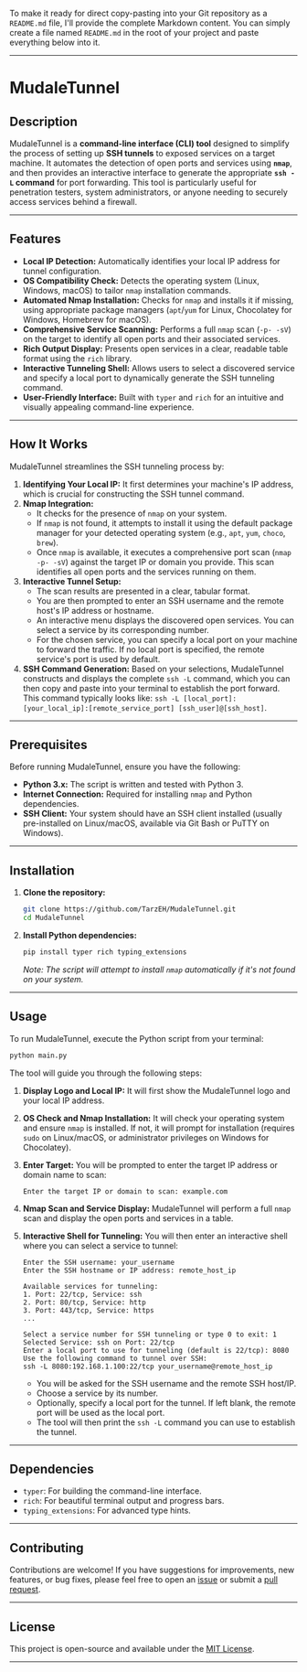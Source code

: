 To make it ready for direct copy-pasting into your Git repository as a `README.md` file, I'll provide the complete Markdown content. You can simply create a file named `README.md` in the root of your project and paste everything below into it.

-----

# MudaleTunnel


## Description

MudaleTunnel is a **command-line interface (CLI) tool** designed to simplify the process of setting up **SSH tunnels** to exposed services on a target machine. It automates the detection of open ports and services using **`nmap`**, and then provides an interactive interface to generate the appropriate **`ssh -L` command** for port forwarding. This tool is particularly useful for penetration testers, system administrators, or anyone needing to securely access services behind a firewall.

-----

## Features

  * **Local IP Detection:** Automatically identifies your local IP address for tunnel configuration.
  * **OS Compatibility Check:** Detects the operating system (Linux, Windows, macOS) to tailor `nmap` installation commands.
  * **Automated Nmap Installation:** Checks for `nmap` and installs it if missing, using appropriate package managers (`apt`/`yum` for Linux, Chocolatey for Windows, Homebrew for macOS).
  * **Comprehensive Service Scanning:** Performs a full `nmap` scan (`-p- -sV`) on the target to identify all open ports and their associated services.
  * **Rich Output Display:** Presents open services in a clear, readable table format using the `rich` library.
  * **Interactive Tunneling Shell:** Allows users to select a discovered service and specify a local port to dynamically generate the SSH tunneling command.
  * **User-Friendly Interface:** Built with `typer` and `rich` for an intuitive and visually appealing command-line experience.

-----

## How It Works

MudaleTunnel streamlines the SSH tunneling process by:

1.  **Identifying Your Local IP:** It first determines your machine's IP address, which is crucial for constructing the SSH tunnel command.
2.  **Nmap Integration:**
      * It checks for the presence of `nmap` on your system.
      * If `nmap` is not found, it attempts to install it using the default package manager for your detected operating system (e.g., `apt`, `yum`, `choco`, `brew`).
      * Once `nmap` is available, it executes a comprehensive port scan (`nmap -p- -sV`) against the target IP or domain you provide. This scan identifies all open ports and the services running on them.
3.  **Interactive Tunnel Setup:**
      * The scan results are presented in a clear, tabular format.
      * You are then prompted to enter an SSH username and the remote host's IP address or hostname.
      * An interactive menu displays the discovered open services. You can select a service by its corresponding number.
      * For the chosen service, you can specify a local port on your machine to forward the traffic. If no local port is specified, the remote service's port is used by default.
4.  **SSH Command Generation:** Based on your selections, MudaleTunnel constructs and displays the complete `ssh -L` command, which you can then copy and paste into your terminal to establish the port forward. This command typically looks like: `ssh -L [local_port]:[your_local_ip]:[remote_service_port] [ssh_user]@[ssh_host]`.

-----

## Prerequisites

Before running MudaleTunnel, ensure you have the following:

  * **Python 3.x:** The script is written and tested with Python 3.
  * **Internet Connection:** Required for installing `nmap` and Python dependencies.
  * **SSH Client:** Your system should have an SSH client installed (usually pre-installed on Linux/macOS, available via Git Bash or PuTTY on Windows).

-----

## Installation

1.  **Clone the repository:**

    ```bash
    git clone https://github.com/TarzEH/MudaleTunnel.git
    cd MudaleTunnel
    ```

2.  **Install Python dependencies:**

    ```bash
    pip install typer rich typing_extensions
    ```

    *Note: The script will attempt to install `nmap` automatically if it's not found on your system.*

-----

## Usage

To run MudaleTunnel, execute the Python script from your terminal:

```bash
python main.py
```

The tool will guide you through the following steps:

1.  **Display Logo and Local IP:** It will first show the MudaleTunnel logo and your local IP address.

2.  **OS Check and Nmap Installation:** It will check your operating system and ensure `nmap` is installed. If not, it will prompt for installation (requires `sudo` on Linux/macOS, or administrator privileges on Windows for Chocolatey).

3.  **Enter Target:** You will be prompted to enter the target IP address or domain name to scan:

    ```
    Enter the target IP or domain to scan: example.com
    ```

4.  **Nmap Scan and Service Display:** MudaleTunnel will perform a full `nmap` scan and display the open ports and services in a table.

5.  **Interactive Shell for Tunneling:** You will then enter an interactive shell where you can select a service to tunnel:

    ```
    Enter the SSH username: your_username
    Enter the SSH hostname or IP address: remote_host_ip

    Available services for tunneling:
    1. Port: 22/tcp, Service: ssh
    2. Port: 80/tcp, Service: http
    3. Port: 443/tcp, Service: https
    ...

    Select a service number for SSH tunneling or type 0 to exit: 1
    Selected Service: ssh on Port: 22/tcp
    Enter a local port to use for tunneling (default is 22/tcp): 8080
    Use the following command to tunnel over SSH:
    ssh -L 8080:192.168.1.100:22/tcp your_username@remote_host_ip
    ```

      * You will be asked for the SSH username and the remote SSH host/IP.
      * Choose a service by its number.
      * Optionally, specify a local port for the tunnel. If left blank, the remote port will be used as the local port.
      * The tool will then print the `ssh -L` command you can use to establish the tunnel.

-----

## Dependencies

  * `typer`: For building the command-line interface.
  * `rich`: For beautiful terminal output and progress bars.
  * `typing_extensions`: For advanced type hints.

-----

## Contributing

Contributions are welcome\! If you have suggestions for improvements, new features, or bug fixes, please feel free to open an [issue](https://www.google.com/search?q=https://github.com/TarzEH/MudaleTunnel/issues) or submit a [pull request](https://www.google.com/search?q=https://github.com/TarzEH/MudaleTunnel/pulls).

-----

## License

This project is open-source and available under the [MIT License](https://opensource.org/licenses/MIT).

-----
